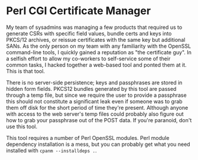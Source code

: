 Perl CGI Certificate Manager
============================

My team of sysadmins was managing a few products that required us to generate CSRs with specific field values, bundle certs and keys into PKCS/12 archives, or reissue certificates with the same key but additional SANs. As the only person on my team with any familiarity with the OpenSSL command-line tools, I quickly gained a reputation as "the certificate guy". In a selfish effort to allow my co-workers to self-service some of their common tasks, I hacked together a web-based tool and ponted them at it. This is that tool.

There is no server-side persistence; keys and passphrases are stored in hidden form fields. PKCS12 bundles generated by this tool are passed through a temp file, but since we require the user to provide a passphrase this should not constitute a significant leak even if someone was to grab them off disk for the short period of time they're present. Although anyone with access to the web server's temp files could probably also figure out how to grab your passphrase out of the POST data. If you're paranoid, don't use this tool.

This tool requires a number of Perl OpenSSL modules. Perl module dependency installation is a mess, but you can probably get what you need installed with `cpanm --installdeps .`.
